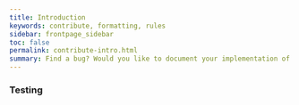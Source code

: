 ```yaml
---
title: Introduction
keywords: contribute, formatting, rules
sidebar: frontpage_sidebar
toc: false
permalink: contribute-intro.html
summary: Find a bug? Would you like to document your implementation of a third party application with SUSE Manager? Contribute your knowledge now and make our experience great!
---
```


### Testing